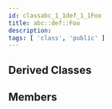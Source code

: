 ```yaml
---
id: classabc_1_1def_1_1Foo
title: abc::def::Foo
description: 
tags: [ 'class', 'public' ]
---
```


## Derived Classes

## Members
